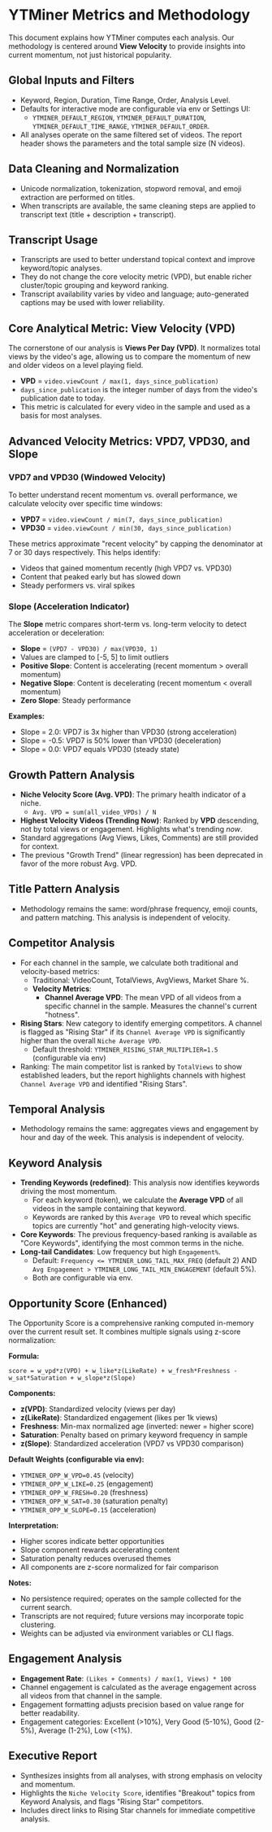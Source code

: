 # YTMiner Metrics and Methodology

This document explains how YTMiner computes each analysis. Our methodology is centered around **View Velocity** to provide insights into current momentum, not just historical popularity.

## Global Inputs and Filters
- Keyword, Region, Duration, Time Range, Order, Analysis Level.
- Defaults for interactive mode are configurable via env or Settings UI:
  - `YTMINER_DEFAULT_REGION`, `YTMINER_DEFAULT_DURATION`, `YTMINER_DEFAULT_TIME_RANGE`, `YTMINER_DEFAULT_ORDER`.
- All analyses operate on the same filtered set of videos. The report header shows the parameters and the total sample size (N videos).

## Data Cleaning and Normalization
- Unicode normalization, tokenization, stopword removal, and emoji extraction are performed on titles.
- When transcripts are available, the same cleaning steps are applied to transcript text (title + description + transcript).

## Transcript Usage
- Transcripts are used to better understand topical context and improve keyword/topic analyses.
- They do not change the core velocity metric (VPD), but enable richer cluster/topic grouping and keyword ranking.
- Transcript availability varies by video and language; auto-generated captions may be used with lower reliability.

## Core Analytical Metric: View Velocity (VPD)
The cornerstone of our analysis is **Views Per Day (VPD)**. It normalizes total views by the video's age, allowing us to compare the momentum of new and older videos on a level playing field.

- **VPD** = `video.viewCount / max(1, days_since_publication)`
- `days_since_publication` is the integer number of days from the video's publication date to today.
- This metric is calculated for every video in the sample and used as a basis for most analyses.

## Advanced Velocity Metrics: VPD7, VPD30, and Slope

### VPD7 and VPD30 (Windowed Velocity)
To better understand recent momentum vs. overall performance, we calculate velocity over specific time windows:

- **VPD7** = `video.viewCount / min(7, days_since_publication)`
- **VPD30** = `video.viewCount / min(30, days_since_publication)`

These metrics approximate "recent velocity" by capping the denominator at 7 or 30 days respectively. This helps identify:
- Videos that gained momentum recently (high VPD7 vs. VPD30)
- Content that peaked early but has slowed down
- Steady performers vs. viral spikes

### Slope (Acceleration Indicator)
The **Slope** metric compares short-term vs. long-term velocity to detect acceleration or deceleration:

- **Slope** = `(VPD7 - VPD30) / max(VPD30, 1)`
- Values are clamped to [-5, 5] to limit outliers
- **Positive Slope**: Content is accelerating (recent momentum > overall momentum)
- **Negative Slope**: Content is decelerating (recent momentum < overall momentum)
- **Zero Slope**: Steady performance

**Examples:**
- Slope = 2.0: VPD7 is 3x higher than VPD30 (strong acceleration)
- Slope = -0.5: VPD7 is 50% lower than VPD30 (deceleration)
- Slope = 0.0: VPD7 equals VPD30 (steady state)

## Growth Pattern Analysis
- **Niche Velocity Score (Avg. VPD)**: The primary health indicator of a niche.
  - `Avg. VPD = sum(all_video_VPDs) / N`
- **Highest Velocity Videos (Trending Now)**: Ranked by **VPD** descending, not by total views or engagement. Highlights what's trending *now*.
- Standard aggregations (Avg Views, Likes, Comments) are still provided for context.
- The previous "Growth Trend" (linear regression) has been deprecated in favor of the more robust Avg. VPD.

## Title Pattern Analysis
- Methodology remains the same: word/phrase frequency, emoji counts, and pattern matching. This analysis is independent of velocity.

## Competitor Analysis
- For each channel in the sample, we calculate both traditional and velocity-based metrics:
  - Traditional: VideoCount, TotalViews, AvgViews, Market Share %.
  - **Velocity Metrics**:
    - **Channel Average VPD**: The mean VPD of all videos from a specific channel in the sample. Measures the channel's current "hotness".
- **Rising Stars**: New category to identify emerging competitors. A channel is flagged as "Rising Star" if its `Channel Average VPD` is significantly higher than the overall `Niche Average VPD`.
  - Default threshold: `YTMINER_RISING_STAR_MULTIPLIER=1.5` (configurable via env)
- Ranking: The main competitor list is ranked by `TotalViews` to show established leaders, but the report highlights channels with highest `Channel Average VPD` and identified "Rising Stars".

## Temporal Analysis
- Methodology remains the same: aggregates views and engagement by hour and day of the week. This analysis is independent of velocity.

## Keyword Analysis
- **Trending Keywords (redefined)**: This analysis now identifies keywords driving the most momentum.
  - For each keyword (token), we calculate the **Average VPD** of all videos in the sample containing that keyword.
  - Keywords are ranked by this `Average VPD` to reveal which specific topics are currently "hot" and generating high-velocity views.
- **Core Keywords**: The previous frequency-based ranking is available as "Core Keywords", identifying the most common terms in the niche.
- **Long-tail Candidates**: Low frequency but high `Engagement%`.
  - Default: `Frequency <= YTMINER_LONG_TAIL_MAX_FREQ` (default 2) AND `Avg Engagement > YTMINER_LONG_TAIL_MIN_ENGAGEMENT` (default 5%).
  - Both are configurable via env.

## Opportunity Score (Enhanced)
The Opportunity Score is a comprehensive ranking computed in-memory over the current result set. It combines multiple signals using z-score normalization:

**Formula:**
```
score = w_vpd*z(VPD) + w_like*z(LikeRate) + w_fresh*Freshness - w_sat*Saturation + w_slope*z(Slope)
```

**Components:**
- **z(VPD)**: Standardized velocity (views per day)
- **z(LikeRate)**: Standardized engagement (likes per 1k views)
- **Freshness**: Min-max normalized age (inverted: newer = higher score)
- **Saturation**: Penalty based on primary keyword frequency in sample
- **z(Slope)**: Standardized acceleration (VPD7 vs VPD30 comparison)

**Default Weights (configurable via env):**
- `YTMINER_OPP_W_VPD=0.45` (velocity)
- `YTMINER_OPP_W_LIKE=0.25` (engagement)
- `YTMINER_OPP_W_FRESH=0.20` (freshness)
- `YTMINER_OPP_W_SAT=0.30` (saturation penalty)
- `YTMINER_OPP_W_SLOPE=0.15` (acceleration)

**Interpretation:**
- Higher scores indicate better opportunities
- Slope component rewards accelerating content
- Saturation penalty reduces overused themes
- All components are z-score normalized for fair comparison

**Notes:**
- No persistence required; operates on the sample collected for the current search.
- Transcripts are not required; future versions may incorporate topic clustering.
- Weights can be adjusted via environment variables or CLI flags.

## Engagement Analysis
- **Engagement Rate**: `(Likes + Comments) / max(1, Views) * 100`
- Channel engagement is calculated as the average engagement across all videos from that channel in the sample.
- Engagement formatting adjusts precision based on value range for better readability.
- Engagement categories: Excellent (>10%), Very Good (5-10%), Good (2-5%), Average (1-2%), Low (<1%).

## Executive Report
- Synthesizes insights from all analyses, with strong emphasis on velocity and momentum.
- Highlights the `Niche Velocity Score`, identifies "Breakout" topics from Keyword Analysis, and flags "Rising Star" competitors.
- Includes direct links to Rising Star channels for immediate competitive analysis.
